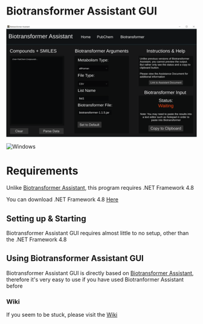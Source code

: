 # Biotransformer Assistant GUI
 
![image](Screenshot_8.png)

![Windows](https://img.shields.io/badge/OS-Windows-blue)
# Requirements
Unlike [Biotransformer Assistant](https://github.com/KuebV/Biotransformer-Assistant), this program requires .NET Framework 4.8

You can download .NET Framework 4.8 [Here](https://dotnet.microsoft.com/download/dotnet-framework/thank-you/net48-web-installer)

## Setting up & Starting
Biotransformer Assistant GUI requires almost little to no setup, other than the .NET Framework 4.8

## Using Biotransformer Assistant GUI
Biotransformer Assistant GUI is directly based on [Biotransformer Assistant](https://github.com/KuebV/Biotransformer-Assistant), therefore it's very easy to use if you have used Biotranformer Assistant before

### Wiki
If you seem to be stuck, please visit the [Wiki](https://github.com/KuebV/Biotransformer-Assistant-GUI/wiki)

